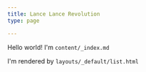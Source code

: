 ```yaml
---
title: Lance Lance Revolution
type: page

---
```

Hello world! I'm `content/_index.md`

I'm rendered by `layouts/_default/list.html`